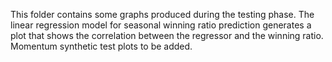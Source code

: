 This folder contains some graphs produced during the testing phase.
The linear regression model for seasonal winning ratio prediction generates a plot that shows the correlation between the regressor
and the winning ratio.
Momentum synthetic test plots to be added.
